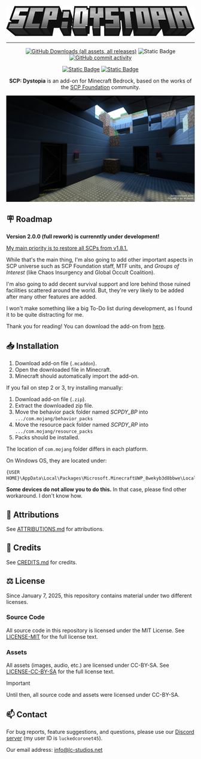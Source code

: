 <div align="center">

<img src="./media/logo.webp" alt="Logo" title="SCP: Dystopia" height="80" />

<hr/>

[![GitHub Downloads (all assets, all releases)](https://img.shields.io/github/downloads/lc-studios-mc/scp-dystopia/total?style=for-the-badge)](https://github.com/lc-studios-mc/scp-dystopia/releases)
![Static Badge](https://img.shields.io/badge/Minecraft_Version-1.21.70-blue?style=for-the-badge)
[![GitHub commit activity](https://img.shields.io/github/commit-activity/m/lc-studios-mc/scp-dystopia?style=for-the-badge)](https://github.com/lc-studios-mc/scp-dystopia/commits/main/)

[![Static Badge](https://img.shields.io/badge/Discord-%235865F2?style=for-the-badge&logo=discord&logoColor=%23ffffff)](https://discord.gg/K2mxsJ2trE)
[![Static Badge](https://img.shields.io/badge/MCPEDL-%2300a52e?style=for-the-badge)](https://mcpedl.com/scp-dystopia-addon/)

**SCP: Dystopia** is an add-on for Minecraft Bedrock, based on the works of the [SCP Foundation](https://scp-wiki.wikidot.com/) community.

<img src="./media/banner.webp" alt="Logo" title="SCP: Dystopia" />

</div>

## :placard: Roadmap

**Version 2.0.0 (full rework) is currenntly under development!**

<ins>My main priority is to restore all SCPs from v1.8.1.</ins>

While that's the main thing, I'm also going to add other important aspects in SCP universe such as SCP Foundation staff, MTF units, and *Groups of Interest* (like Chaos Insurgency and Global Occult Coalition).

I'm also going to add decent survival support and lore behind those ruined facilities scattered around the world. But, they're very likely to be added after many other features are added.

I won't make something like a big To-Do list during development, as I found it to be quite distracting for me.

Thank you for reading! You can download the add-on from [here](https://github.com/lc-studios-mc/scp-dystopia/releases).

## :inbox_tray: Installation

1. Download add-on file (`.mcaddon`).
1. Open the downloaded file in Minecraft.
1. Minecraft should automatically import the add-on.

If you fail on step 2 or 3, try installing manually:

1. Download add-on file (`.zip`).
1. Extract the downloaded zip file.
1. Move the behavior pack folder named *SCPDY_BP* into `.../com.mojang/behavior_packs`
1. Move the resource pack folder named *SCPDY_RP* into `.../com.mojang/resource_packs`
1. Packs should be installed.

The location of `com.mojang` folder differs in each platform.

On Windows OS, they are located under:

```
{USER HOME}\AppData\Local\Packages\Microsoft.MinecraftUWP_8wekyb3d8bbwe\LocalState\games
```

**Some devices do not allow you to do this.**
In that case, please find other workaround. I don't know how.

## :pencil: Attributions

See [ATTRIBUTIONS.md](./ATTRIBUTIONS.md) for attributions.

## :page_with_curl: Credits

See [CREDITS.md](./CREDITS.md) for credits.

## :balance_scale: License

Since January 7, 2025, this repository contains material under two different licenses.

### Source Code
All source code in this repository is licensed under the MIT License.
See [LICENSE-MIT](./LICENSE-MIT) for the full license text.

### Assets
All assets (images, audio, etc.) are licensed under CC-BY-SA.
See [LICENSE-CC-BY-SA](./LICENSE-CC-BY-SA) for the full license text.

> [!IMPORTANT]
> Until then, all source code and assets were licensed under CC-BY-SA.

## :mailbox: Contact

For bug reports, feature suggestions, and questions, please use our [Discord server](https://discord.gg/K2mxsJ2trE) (my user ID is `luckedcoronet45`).

Our email address: info@lc-studios.net
